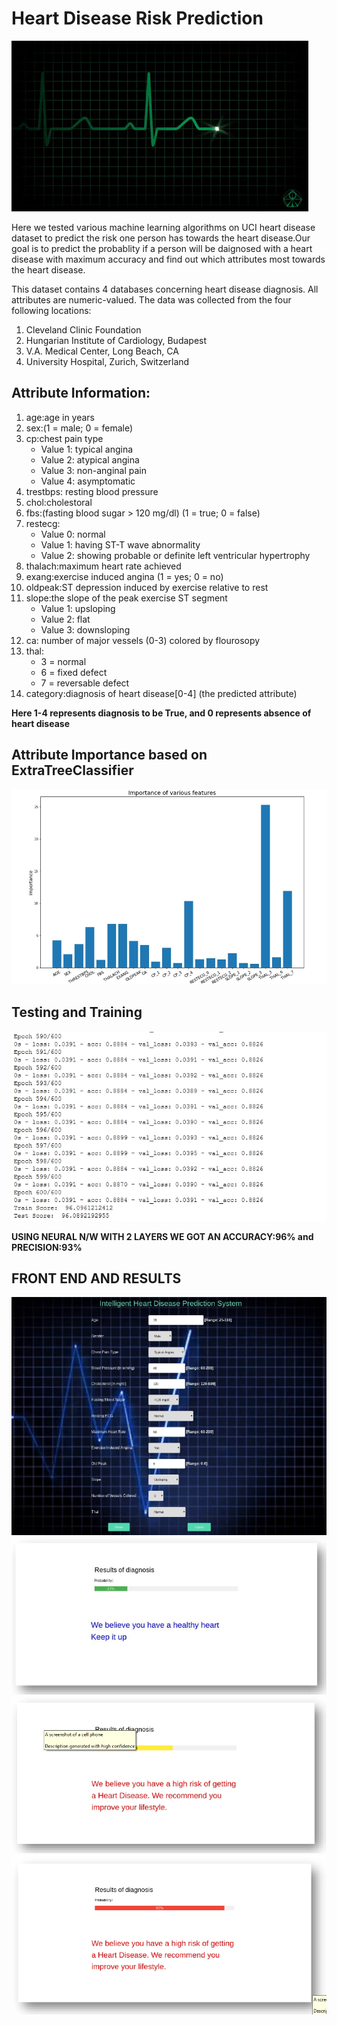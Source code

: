 # Heart Disease Risk Prediction

![Alt text](heart.gif)

Here we tested various machine learning algorithms on UCI heart disease dataset to predict the risk one person has towards the heart disease.Our goal is to predict the probablity if a person will be daignosed with a heart disease with maximum accuracy and find out which attributes most towards the heart disease.

This dataset contains 4 databases concerning heart disease diagnosis. All attributes are numeric-valued. The data was collected from the four following locations:

1. Cleveland Clinic Foundation
2. Hungarian Institute of Cardiology, Budapest
3. V.A. Medical Center, Long Beach, CA
4. University Hospital, Zurich, Switzerland
 
 
## Attribute Information:

  1. age:age in years       
  2. sex:(1 = male; 0 = female)       
  3. cp:chest pain type
     - Value 1: typical angina
     - Value 2: atypical angina
     - Value 3: non-anginal pain
     - Value 4: asymptomatic
  4. trestbps: resting blood pressure  
  5. chol:cholestoral      
  6. fbs:(fasting blood sugar > 120 mg/dl)  (1 = true; 0 = false)    
  7. restecg:
      - Value 0: normal
      - Value 1: having ST-T wave abnormality 
      - Value 2: showing probable or definite left ventricular hypertrophy
  8. thalach:maximum heart rate achieved
  9. exang:exercise induced angina (1 = yes; 0 = no)     
  10. oldpeak:ST depression induced by exercise relative to rest   
  11. slope:the slope of the peak exercise ST segment
      - Value 1: upsloping
      - Value 2: flat
      - Value 3: downsloping     
  12. ca: number of major vessels (0-3) colored by flourosopy        
  13. thal: 
      - 3 = normal
      - 6 = fixed defect
      - 7 = reversable defect 
  14. category:diagnosis of heart disease[0-4]       (the predicted attribute)

**Here 1-4 represents diagnosis to be True, and 0 represents absence of heart disease**

## Attribute Importance based on ExtraTreeClassifier
![Alt text](attribute_importance.png "Attribute Importance")

## Testing and Training
![Alt text]( 	training_nn.png "Training Neural N/Ws for around 600 iterations")

**USING NEURAL N/W WITH 2 LAYERS WE GOT AN ACCURACY:96% and PRECISION:93%**

## FRONT END AND RESULTS

![Alt text]( 	homepage.png "Homepage")
![Alt text]( 	positive_result.png "Postive test result")
![Alt text]( 	moderate_result.png "Moderate test result")
![Alt text]( 	highly_negative.png "Highly negative test result")

